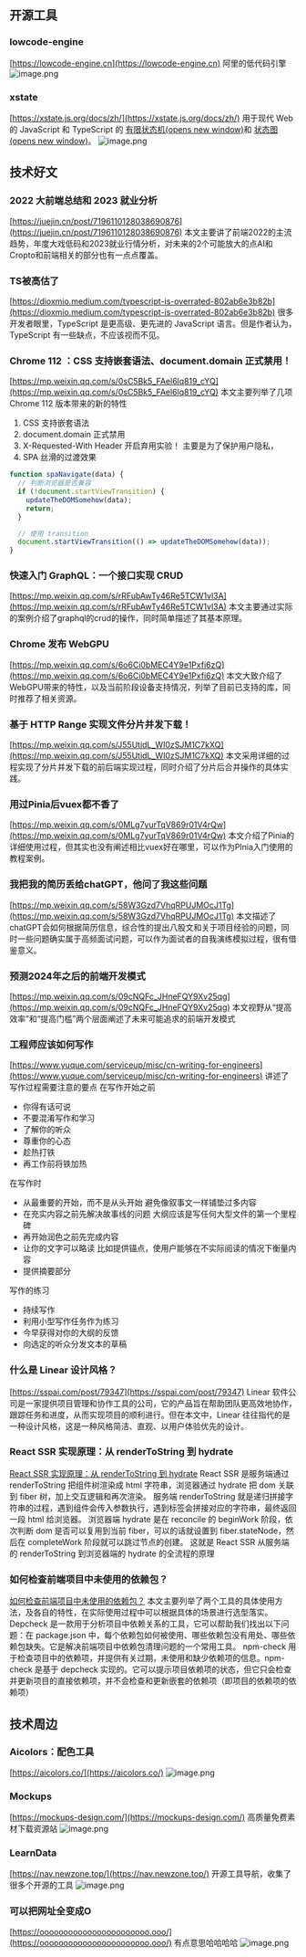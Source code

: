 ## 开源工具
### lowcode-engine
[https://lowcode-engine.cn](https://lowcode-engine.cn)
阿里的低代码引擎
![image.png](https://cdn.nlark.com/yuque/0/2023/png/1553840/1682841391787-1a94e027-f029-459d-a4c8-873e04440dc2.png#averageHue=%23939e9e&clientId=u1c04a134-0b63-4&from=paste&height=876&id=ucb194c97&originHeight=1752&originWidth=3354&originalType=binary&ratio=2&rotation=0&showTitle=false&size=1301248&status=done&style=none&taskId=ua78b270d-7abc-4fd8-8d5f-7b73de4e4a7&title=&width=1677)
### xstate
[https://xstate.js.org/docs/zh/](https://xstate.js.org/docs/zh/)
用于现代 Web 的 JavaScript 和 TypeScript 的 [有限状态机(opens new window)](https://en.wikipedia.org/wiki/Finite-state_machine)和 [状态图(opens new window)](https://www.sciencedirect.com/science/article/pii/0167642387900359/pdf)。
![image.png](https://cdn.nlark.com/yuque/0/2023/png/1553840/1682513134663-e3ad85cc-8f9e-4418-9343-282a080b5350.png#averageHue=%23fefefe&clientId=ud0bd86ae-0c76-4&from=paste&height=486&id=u75632920&originHeight=971&originWidth=1899&originalType=binary&ratio=2&rotation=0&showTitle=false&size=197440&status=done&style=none&taskId=u23cc63a5-c735-4d58-a2c4-6e39b789c7a&title=&width=949.5)
## 技术好文
### **2022 大前端总结和 2023 就业分析**
[https://juejin.cn/post/7196110128038690876](https://juejin.cn/post/7196110128038690876)
本文主要讲了前端2022的主流趋势，年度大戏低码和2023就业行情分析，对未来的2个可能放大的点AI和Cropto和前端相关的部分也有一点点覆盖。
### TS被高估了
[https://dioxmio.medium.com/typescript-is-overrated-802ab6e3b82b](https://dioxmio.medium.com/typescript-is-overrated-802ab6e3b82b)
很多开发者眼里，TypeScript 是更高级、更先进的 JavaScript 语言。但是作者认为，TypeScript 有一些缺点，不应该视而不见。
### Chrome 112 ：CSS 支持嵌套语法、document.domain 正式禁用！
[https://mp.weixin.qq.com/s/0sC5Bk5_FAel6lq819_cYQ](https://mp.weixin.qq.com/s/0sC5Bk5_FAel6lq819_cYQ)
本文主要列举了几项Chrome 112 版本带来的新的特性

1. CSS 支持嵌套语法
2. document.domain 正式禁用 
3. X-Requested-With Header 开启弃用实验！  主要是为了保护用户隐私，
4. SPA 丝滑的过渡效果
```javascript
function spaNavigate(data) {
  // 判断浏览器是否兼容
  if (!document.startViewTransition) {
    updateTheDOMSomehow(data);
    return;
  }

  // 使用 transition
  document.startViewTransition(() => updateTheDOMSomehow(data));
}
```
### 快速入门 GraphQL：一个接口实现 CRUD
[https://mp.weixin.qq.com/s/rRFubAwTy46Re5TCW1vl3A](https://mp.weixin.qq.com/s/rRFubAwTy46Re5TCW1vl3A)
本文主要通过实际的案例介绍了graphql的crud的操作，同时简单描述了其基本原理。
### Chrome 发布 WebGPU
[https://mp.weixin.qq.com/s/6o6Ci0bMEC4Y9e1Pxfi6zQ](https://mp.weixin.qq.com/s/6o6Ci0bMEC4Y9e1Pxfi6zQ)
本文大致介绍了WebGPU带来的特性，以及当前阶段设备支持情况，列举了目前已支持的库，同时推荐了相关资源。
### 基于 HTTP Range 实现文件分片并发下载！
[https://mp.weixin.qq.com/s/J55UtidL_WI0zSJM1C7kXQ](https://mp.weixin.qq.com/s/J55UtidL_WI0zSJM1C7kXQ)
本文采用详细的过程实现了分片并发下载的前后端实现过程，同时介绍了分片后合并操作的具体实践。
### 用过Pinia后vuex都不香了
[https://mp.weixin.qq.com/s/0MLg7yurTqV869r01V4rQw](https://mp.weixin.qq.com/s/0MLg7yurTqV869r01V4rQw)
本文介绍了Pinia的详细使用过程，但其实也没有阐述相比vuex好在哪里，可以作为PInia入门使用的教程案例。
### 我把我的简历丢给chatGPT，他问了我这些问题
[https://mp.weixin.qq.com/s/58W3Gzd7VhqRPUJMOcJ1Tg](https://mp.weixin.qq.com/s/58W3Gzd7VhqRPUJMOcJ1Tg)
本文描述了chatGPT会如何根据简历信息，综合性的提出八股文和关于项目经验的问题，同时一些问题确实属于高频面试问题，可以作为面试者的自我演练模拟过程，很有借鉴意义。
### 预测2024年之后的前端开发模式
[https://mp.weixin.qq.com/s/09cNQFc_JHneFQY9Xv25qg](https://mp.weixin.qq.com/s/09cNQFc_JHneFQY9Xv25qg)
本文视野从“提高效率”和“提高门槛”两个层面阐述了未来可能追求的前端开发模式
### 工程师应该如何写作
[https://www.yuque.com/serviceup/misc/cn-writing-for-engineers](https://www.yuque.com/serviceup/misc/cn-writing-for-engineers)
讲述了写作过程需要注意的要点
在写作开始之前

- 你得有话可说
- 不要混淆写作和学习
- 了解你的听众 
- 尊重你的心态 
- 趁热打铁
- 再工作前将铁加热

在写作时

- 从最重要的开始，而不是从头开始  避免像叙事文一样铺垫过多内容
- 在充实内容之前先解决故事线的问题  大纲应该是写任何大型文件的第一个里程碑
- 再开始润色之前先完成内容 
- 让你的文字可以略读   比如提供锚点，使用户能够在不实际阅读的情况下衡量内容
- 提供摘要部分

写作的练习

- 持续写作
- 利用小型写作任务作为练习
- 今早获得对你的大纲的反馈
- 向选定的听众分发文本的草稿
### **什么是 Linear 设计风格？**
[https://sspai.com/post/79347](https://sspai.com/post/79347)
Linear 软件公司是一家提供项目管理和协作工具的公司，它的产品旨在帮助团队更高效地协作，跟踪任务和进度，从而实现项目的顺利进行。但在本文中，Linear 往往指代的是一种设计风格，这是一种风格简洁、直观、以用户体验优先的设计。
### React SSR 实现原理：从 renderToString 到 hydrate
[React SSR 实现原理：从 renderToString 到 hydrate](https://mp.weixin.qq.com/s?__biz=Mzg3OTYzMDkzMg==&mid=2247495573&idx=1&sn=659269750fecc1dd3b7407892a3ca2d2&chksm=cf0320aef874a9b820ddbb88fb55595fe0eea14ddf467f87e22ceffb46e4b897df18fc932bea&token=236307061&lang=zh_CN#rd)
React SSR 是服务端通过 renderToString 把组件树渲染成 html 字符串，浏览器通过 hydrate 把 dom 关联到 fiber 树，加上交互逻辑和再次渲染。
服务端 renderToString 就是递归拼接字符串的过程，遇到组件会传入参数执行，遇到标签会拼接对应的字符串，最终返回一段 html 给浏览器。
浏览器端 hydrate 是在 reconcile 的 beginWork 阶段，依次判断 dom 是否可以复用到当前 fiber，可以的话就设置到 fiber.stateNode，然后在 completeWork 阶段就可以跳过节点的创建。
这就是 React SSR 从服务端的 renderToString 到浏览器端的 hydrate 的全流程的原理
### 如何检查前端项目中未使用的依赖包？
[如何检查前端项目中未使用的依赖包？](https://mp.weixin.qq.com/s?__biz=MzU2MTIyNDUwMA==&mid=2247513890&idx=1&sn=d60e82b1f2509a569616e8f4d2c73a8a&chksm=fc7ef979cb09706fe82c9788f129140723673f3d496e6086ff9763e77fce526124835c0c6ae7&token=236307061&lang=zh_CN#rd)
本文主要列举了两个工具的具体使用方法，及各自的特性，在实际使用过程中可以根据具体的场景进行选型落实。
Depcheck 是一款用于分析项目中依赖关系的工具，它可以帮助我们找出以下问题：在 package.json 中，每个依赖包如何被使用、哪些依赖包没有用处、哪些依赖包缺失。它是解决前端项目中依赖包清理问题的一个常用工具。
npm-check 用于检查项目中的依赖项，并提供有关过期，未使用和缺少依赖项的信息。npm-check 是基于 depcheck 实现的。它可以提示项目依赖项的状态，但它只会检查并更新项目的直接依赖项，并不会检查和更新嵌套的依赖项（即项目的依赖项的依赖项）
## 技术周边
### Aicolors：配色工具
[https://aicolors.co/](https://aicolors.co/)
![image.png](https://cdn.nlark.com/yuque/0/2023/png/1553840/1681616474967-6a9908dc-89f5-42dd-98e2-6b5de3e68e4d.png#averageHue=%23dfe4e7&clientId=u7c5977e4-383b-4&from=paste&height=576&id=EkfLJ&originHeight=1152&originWidth=1844&originalType=binary&ratio=2&rotation=0&showTitle=false&size=1648743&status=done&style=none&taskId=u967f412a-2054-4fb0-902a-6934dae16fb&title=&width=922)
### Mockups
[https://mockups-design.com/](https://mockups-design.com/)
高质量免费素材下载资源站
![image.png](https://cdn.nlark.com/yuque/0/2023/png/1553840/1681622602927-cbd97ad7-bef9-4a95-bbbe-cda4ea676015.png#averageHue=%23b0a88b&clientId=u6bc2dc75-b4d8-4&from=paste&height=656&id=u154b8696&originHeight=1312&originWidth=2304&originalType=binary&ratio=2&rotation=0&showTitle=false&size=3061021&status=done&style=none&taskId=u8daf7cc1-fe35-4f40-8f97-4bb0dd7e0f8&title=&width=1152)
### LearnData
[https://nav.newzone.top/](https://nav.newzone.top/)
开源工具导航，收集了很多个开源的工具
![image.png](https://cdn.nlark.com/yuque/0/2023/png/1553840/1681624169624-e163db30-1f3b-4a8f-8f72-4be4656766e7.png#averageHue=%23faf9f9&clientId=u6bc2dc75-b4d8-4&from=paste&height=485&id=ubd93c55b&originHeight=970&originWidth=1915&originalType=binary&ratio=2&rotation=0&showTitle=false&size=334315&status=done&style=none&taskId=ua28b279c-bb94-4973-981c-8412c842f3b&title=&width=957.5)
### 可以把网址全变成O
[https://ooooooooooooooooooooooo.ooo/](https://ooooooooooooooooooooooo.ooo/)
有点意思哈哈哈哈
![image.png](https://cdn.nlark.com/yuque/0/2023/png/1553840/1682652938033-31bc6241-344d-47fb-9a23-44bd68e2bd84.png#averageHue=%23f9dc0d&clientId=u83fcbe88-21d3-4&from=paste&height=474&id=u00546b8e&originHeight=947&originWidth=1916&originalType=binary&ratio=2&rotation=0&showTitle=false&size=48496&status=done&style=none&taskId=ua0da04e3-73f6-443a-8fa6-55676017ede&title=&width=958)


